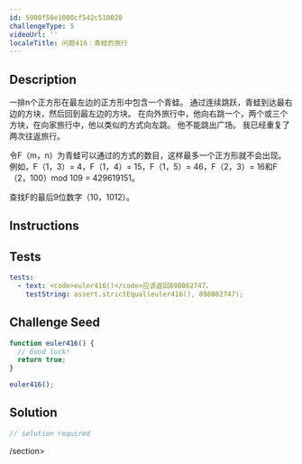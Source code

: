 ```yaml
---
id: 5900f50e1000cf542c510020
challengeType: 5
videoUrl: ''
localeTitle: 问题416：青蛙的旅行
---
```


## Description
<section id="description">
一排n个正方形在最左边的正方形中包含一个青蛙。 通过连续跳跃，青蛙到达最右边的方块，然后回到最左边的方块。 在向外旅行中，他向右跳一个，两个或三个方块，在向家旅行中，他以类似的方式向左跳。 他不能跳出广场。 我已经重复了两次往返旅行。

令F（m，n）为青蛙可以通过的方式的数目，这样最多一个正方形就不会出现。
例如，F（1，3）= 4，F（1，4）= 15，F（1，5）= 46，F（2，3）= 16和F（2，100）mod 109 = 429619151。

查找F的最后9位数字（10，1012）。
</section>

## Instructions
<section id="instructions">
</section>

## Tests
<section id='tests'>

```yml
tests:
  - text: <code>euler416()</code>应该返回898082747。
    testString: assert.strictEqual(euler416(), 898082747);

```

</section>

## Challenge Seed
<section id='challengeSeed'>

<div id='js-seed'>

```js
function euler416() {
  // Good luck!
  return true;
}

euler416();

```

</div>



</section>

## Solution
<section id='solution'>

```js
// solution required
```

/section>
